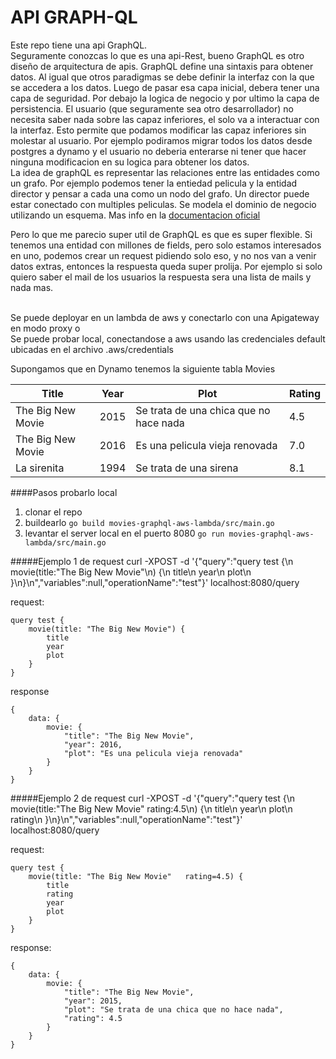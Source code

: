 API GRAPH-QL
======================

Este repo tiene una api GraphQL.<br>
Seguramente conozcas lo que es una api-Rest, bueno GraphQL es otro diseño de arquitectura de apis. 
GraphQL define una sintaxis para obtener datos. 
Al igual que otros paradigmas se debe definir la interfaz con la que se accedera a los datos.
Luego de pasar esa capa inicial, debera tener una capa de seguridad.
Por debajo la logica de negocio y por ultimo la capa de persistencia. 
El usuario (que seguramente sea otro desarrollador) no necesita saber nada sobre las capaz inferiores, 
el solo va a interactuar con la interfaz. 
Esto permite que podamos modificar las capaz inferiores sin molestar al usuario. 
Por ejemplo podiramos migrar todos los datos desde postgres a dynamo y el usuario no deberia enterarse 
ni tener que hacer ninguna modificacion en su logica para obtener los datos.<br>
La idea de graphQL es representar las relaciones entre las entidades como un grafo. 
Por ejemplo podemos tener la entiedad pelicula y la entidad director y pensar a cada una como un nodo del grafo. 
Un director puede estar conectado con multiples peliculas. 
Se modela el dominio de negocio utilizando un esquema. 
Mas info en la [documentacion oficial](https://graphql.org/learn/thinking-in-graphs/) 

Pero lo que me parecio super util de GraphQL es que es super flexible. 
Si tenemos una entidad con millones de fields, pero solo estamos interesados en uno, 
podemos crear un request pidiendo solo eso, y no nos van a venir datos extras, entonces la respuesta queda super prolija.
Por ejemplo si solo quiero saber el mail de los usuarios la respuesta sera una lista de mails y nada mas.  

<br>Se puede deployar en un lambda de aws y conectarlo con una Apigateway en modo proxy o 
<br>Se puede probar local, conectandose a aws usando las credenciales default ubicadas en el archivo .aws/credentials

Supongamos que en Dynamo tenemos la siguiente tabla Movies

| Title | Year | Plot | Rating |
| ----- | ---- | ---- | ------ |
| The Big New Movie  | 2015  | Se trata de una chica que no hace nada  | 4.5 |
| The Big New Movie  | 2016  | Es una pelicula vieja renovada          | 7.0 |
| La sirenita        | 1994  | Se trata de una sirena                  | 8.1 |


####Pasos probarlo local
1. clonar el repo 
2. buildearlo
```go build movies-graphql-aws-lambda/src/main.go```
3. levantar el server local en el puerto 8080
```go run movies-graphql-aws-lambda/src/main.go```

#####Ejemplo 1 de request
curl -XPOST -d '{"query":"query test {\n movie(title:\"The Big New Movie\"\n) {\n title\n year\n plot\n }\n}\n","variables":null,"operationName":"test"}' localhost:8080/query

request:
```
query test {
    movie(title: "The Big New Movie") {
        title
        year 
        plot 
    }
}
```
response
```
{
    data: {
        movie: {
            "title": "The Big New Movie",
            "year": 2016,
            "plot": "Es una pelicula vieja renovada"
        }
    }
}
```

#####Ejemplo 2 de request
curl -XPOST -d '{"query":"query test {\n movie(title:\"The Big New Movie\" rating:4.5\n) {\n title\n year\n plot\n rating\n }\n}\n","variables":null,"operationName":"test"}' localhost:8080/query

request:
```
query test {
    movie(title: "The Big New Movie"   rating=4.5) {
        title
        rating
        year 
        plot 
    }
}
```

response:
```
{
    data: {
        movie: {
            "title": "The Big New Movie",
            "year": 2015,
            "plot": "Se trata de una chica que no hace nada",
            "rating": 4.5
        }
    }
}
```
